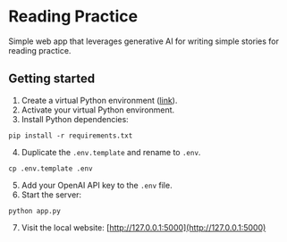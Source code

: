 # Reading Practice

Simple web app that leverages generative AI for writing simple stories for reading practice.

## Getting started

1. Create a virtual Python environment ([link](https://docs.python.org/3/library/venv.html)).
2. Activate your virtual Python environment.
3. Install Python dependencies:

```
pip install -r requirements.txt
```

4. Duplicate the `.env.template` and rename to `.env`.

```
cp .env.template .env
```

5. Add your OpenAI API key to the `.env` file.
6. Start the server:

```
python app.py
```

7. Visit the local website: [http://127.0.0.1:5000](http://127.0.0.1:5000)